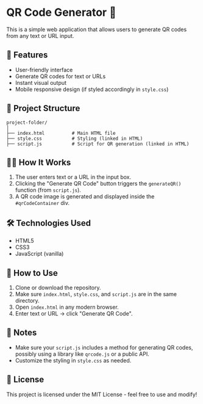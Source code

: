 
# QR Code Generator 🧾

This is a simple web application that allows users to generate QR codes from any text or URL input.

## 🚀 Features

- User-friendly interface
- Generate QR codes for text or URLs
- Instant visual output
- Mobile responsive design (if styled accordingly in `style.css`)

## 📁 Project Structure

```
project-folder/
│
├── index.html          # Main HTML file
├── style.css           # Styling (linked in HTML)
├── script.js           # Script for QR generation (linked in HTML)
```

## 🧑‍💻 How It Works

1. The user enters text or a URL in the input box.
2. Clicking the "Generate QR Code" button triggers the `generateQR()` function (from `script.js`).
3. A QR code image is generated and displayed inside the `#qrCodeContainer` div.

## 🛠️ Technologies Used

- HTML5
- CSS3
- JavaScript (vanilla)

## 📝 How to Use

1. Clone or download the repository.
2. Make sure `index.html`, `style.css`, and `script.js` are in the same directory.
3. Open `index.html` in any modern browser.
4. Enter text or URL → click "Generate QR Code".

## 📌 Notes

- Make sure your `script.js` includes a method for generating QR codes, possibly using a library like `qrcode.js` or a public API.
- Customize the styling in `style.css` as needed.

## 📄 License

This project is licensed under the MIT License - feel free to use and modify!
